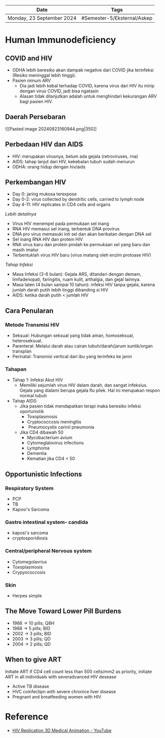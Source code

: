 | Date                      | Tags                        |
| ------------------------- | --------------------------- |
| Monday, 23 September 2024 | #Semester-5/Eksternal/Askep |

# Human Immunodeficiency
## COVID and HIV
- ODHA lebih beresiko akan dampak negative dari COVID jika terinfeksi (Resiko meninggal lebih tinggi).
- Pasien minum ARV
	- Dia jadi lebih kebal terhadap COVID, karena virus dari HIV itu mirip dengan virus COVID, jadi bisa ngatasin
	- Alasan tidak dilanjutkan adalah untuk menghindari kekurangan ARV bagi pasien HIV.

## Daerah Persebaran
![[Pasted image 20240923160944.png|350]]

## Perbedaan HIV dan AIDS
- HIV: merupakan virusnya, belum ada gejala (retroviruses, rna)
- AIDS: tahap lanjut dari HIV, kekebalan tubuh sudah menurun
- ODHA: orang hidup dengan hiv/aids

## Perkembangan HIV
- Day 0: jaring mukosa terexpose
- Day 0-2: virus collected by dendritic cells, carried to lymph node
- Day 4-11: HIV replicates in CD4 cells and organs

*Lebih detailnya*
- Virus HIV menempel pada permukaan sel inang
- RNA HIV memasui sel inang, terbentuk DNA provirus
- DNA pro virus memasuki inti sel dan akan berikatan dengan DNA sel
- Sel inang RNA HIV dan protein HIV
- RNA virus baru dan protein pindah ke permukaan sel yang baru dan masih imatur
- Terbentuklah virus HIV baru (virus matang oleh enzim protoase HIV)

*Tahap Infeksi*
- Masa Infeksi (3-6 bulan): Gejala ARS, ditandari dengan demam, limfadenopati, faringitis, ruam kulit, arthalgia, dan gejal lainnya.
- Masa laten (4 bulan sampai 10 tahun): infeksi HIV tanpa gejala, karena jumlah darah putih lebih tinggi dibanding si HIV
- AIDS: ketika darah putih < jumlah HIV

## Cara Penularan
### Metode Transmisi HIV
- Seksual: Hubungan seksual yang tidak aman, homoseksual, heteroseksual.
- Parenteral: Melalui darah atau cairan tubuh/darah/jarum suntik/organ transplan
- Perinatal: Transmisi vertical dari ibu yang terinfeks ke janin

### Tahapan
- Tahap 1: Infeksi Akut HIV
	- Memiliki sejumlah virus HIV dalam darah, dan sangat infeksius. Gejala yang dialami berupa gejala flu pilek. Hal ini merupakan respon normal tubuh
- Tahap AIDS:
	- Jika pasien tidak mendapatkan terapi maka beresiko infeksi oportunistik
		- Toxoplasmosis
		- Cryptococcosis meningitis
		-  Pneumocystis carinii pneumonia
	- Jika CD4 dibawah 50
		- Mycobacterium avium
		- Cytomeglalovirus infections
		- Lymphoma
		- Dementia
		- Kematian jika CD4 < 50

## Opportunistic Infections
### Respiratory System
- PCP
- TB
- Kaposi's Sarcoma
### Gastro intestinal system- candida
- kaposi's sarcoma
- cryptosporidiosis
### Central/peripheral Nervous system
- Cytomegolavrius
- Toxoplasmosis
- Crypyococcosis
### Skin
- Herpes simple
## The Move Toward Lower Pill Burdens
- 1966 $\rightarrow$ 10 pills; Q8H
- 1988 $\rightarrow$ 5 pills; BID
- 2002 $\rightarrow$ 3 pills; BID
- 2003 $\rightarrow$ 3 pills; QD
- 2004 $\rightarrow$ 2 pills; QD
## When to give ART
Initiate ART if CD4 cell count less than 500 cells/mm2
as priority, initiate ART in all individuals with severadvanced HIV desease
- Active TB disease
- HVC coinfectipn with severe chronice liver disease
- Pregnant and breatfeeding women with HIV

# Reference
- [HIV Replication 3D Medical Animation - YouTube](https://youtu.be/RO8MP3wMvqg)

